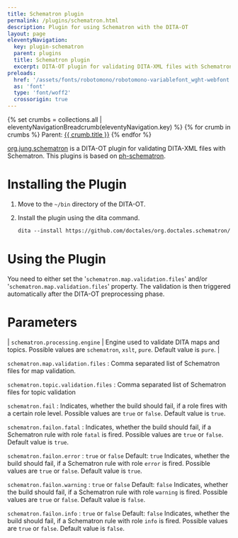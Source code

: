 ```yaml
---
title: Schematron plugin
permalink: /plugins/schematron.html
description: Plugin for using Schematron with the DITA-OT
layout: page
eleventyNavigation:
  key: plugin-schematron
  parent: plugins
  title: Schematron plugin
  excerpt: DITA-OT plugin for validating DITA-XML files with Schematron
preloads:
  href: '/assets/fonts/robotomono/robotomono-variablefont_wght-webfont.woff2'
  as: 'font'
  type: 'font/woff2'
  crossorigin: true
---
```


{% set crumbs = collections.all | eleventyNavigationBreadcrumb(eleventyNavigation.key) %}
{% for crumb in crumbs %}
Parent: <a class="crumb" href="{{ crumb.url | url }}">{{ crumb.title }}</a>
{% endfor %}

[org.jung.schematron](https://github.com/stefan-jung/org.jung.schematron) is a DITA-OT plugin for validating DITA-XML files with Schematron. This plugins is based on [ph-schematron](https://github.com/phax/ph-schematron).

Installing the Plugin
=====================

1.  Move to the `~/bin` directory of the DITA-OT.
2.  Install the plugin using the dita command.
    
    ```xml
    dita --install https://github.com/doctales/org.doctales.schematron/archive/master.zip
    ```
    

Using the Plugin
================

You need to either set the '`schematron.map.validation.files`' and/or '`schematron.map.validation.files`' property. The validation is then triggered automatically after the DITA-OT preprocessing phase.

Parameters
==========

| `schematron.processing.engine` | Engine used to validate DITA maps and topics. Possible values are `schematron`, `xslt`, `pure`. Default value is `pure`. |

`schematron.map.validation.files`
: Comma separated list of Schematron files for map validation.

`schematron.topic.validation.files`
: Comma separated list of Schematron files for topic validation

`schematron.fail`
: Indicates, whether the build should fail, if a role fires with a certain role level. Possible values are `true` or `false`. Default value is `true`.

`schematron.failon.fatal`
: Indicates, whether the build should fail, if a Schematron rule with role `fatal` is fired. Possible values are `true` or `false`. Default value is `true`.

`schematron.failon.error`
: `true` or `false` Default: `true` Indicates, whether the build should fail, if a Schematron rule with role `error` is fired. Possible values are `true` or `false`. Default value is `true`.

`schematron.failon.warning`
: `true` or `false` Default: `false` Indicates, whether the build should fail, if a Schematron rule with role `warning` is fired. Possible values are `true` or `false`. Default value is `false`.

`schematron.failon.info`
: `true` or `false` Default: `false` Indicates, whether the build should fail, if a Schematron rule with role `info` is fired. Possible values are `true` or `false`. Default value is `false`.